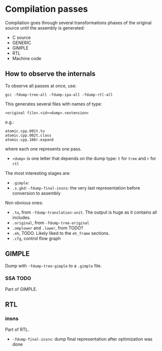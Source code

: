 # Compilation passes

Compilation goes through several transformations phases of the original source until the assembly is generated:

- C source
- GENERIC
- GIMPLE
- RTL
- Machine code

## How to observe the internals

To observe all passes at once, use:

    gcc -fdump-tree-all -fdump-ipa-all -fdump-rtl-all

This generates several files with names of type:

    <original file>.<id><dump>.<extension>

e.g.:

    atomic.cpp.001t.tu
    atomic.cpp.002t.class
    atomic.cpp.166r.expand

where each one represents one pass.

- `<dump>` is one letter that depends on the dump type: `t` for `tree` and `r` for `rtl`

The most interesting stages are:

- `.gimple`:
- `.s.gkd`: `-fdump-final-insns`: the very last representation before conversion to assembly

Non obvious ones:

- `.tu`, from `-fdump-translation-unit`. The output is huge as it contains all includes.
- `.original`, from `-fdump-tree-original`
- `.omplower` and `.lower`, from TODO?
- `.eh`, TODO. Likely liked to the `eh_frame` sections.
- `.cfg`, control flow graph

## GIMPLE

Dump with `-fdump-tree-gimple` to a `.gimple` file.

### SSA TODO

Part of GIMPLE.

## RTL

### insns

Part of RTL.

- `-fdump-final-insns`: dump final representation after optimization was done
